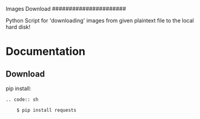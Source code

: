    Images Download
######################

Python Script for 'downloading' images from given plaintext file to the local hard disk!

Documentation
=============
Download
--------
pip install:
~~~~~~~~~~~~~~~~~~~~~~~~~~
.. code:: sh

    $ pip install requests
